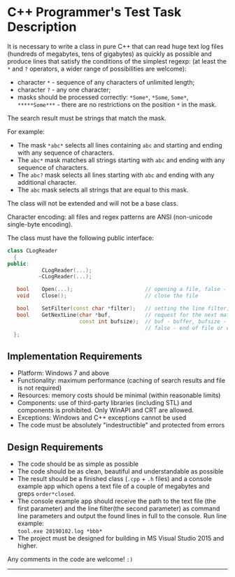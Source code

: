 # C++ Programmer's Test Task Description

It is necessary to write a class in pure C++ that can read huge text log files
(hundreds of megabytes, tens of gigabytes) as quickly as possible and produce lines
that satisfy the conditions of the simplest regexp: (at least the `*` and `?` operators,
a wider range of possibilities are welcome):

- character `*` - sequence of any characters of unlimited length;
- character `?` - any one character;
- masks should be processed correctly: `*Some*`, `*Some`, `Some*`, `*****Some***` -
  there are no restrictions on the position `*` in the mask.

The search result must be strings that match the mask.

For example:

- The mask `*abc*` selects all lines containing `abc` and starting and ending with any sequence of characters.
- The `abc*` mask matches all strings starting with `abc` and ending with any sequence of characters.
- The `abc?` mask selects all lines starting with `abc` and ending with any additional character.
- The `abc` mask selects all strings that are equal to this mask.

The class will not be extended and will not be a base class.

Character encoding: all files and regex patterns are ANSI (non-unicode single-byte encoding).

The class must have the following public interface:

```cpp
class CLogReader
  {
public:
           CLogReader(...);
          ~CLogReader(...);

   bool    Open(...);                       // opening a file, false - error
   void    Close();                         // close the file

   bool    SetFilter(const char *filter);   // setting the line filter, false - error
   bool    GetNextLine(char *buf,           // request for the next matched line,
                       const int bufsize);  // buf - buffer, bufsize - maximum length
                                            // false - end of file or error
  };
```

## Implementation Requirements

- Platform: Windows 7 and above
- Functionality: maximum performance (caching of search results and file is not required)
- Resources: memory costs should be minimal (within reasonable limits)
- Components: use of third-party libraries (including STL) and components is prohibited.
  Only WinAPI and CRT are allowed.
- Exceptions: Windows and C++ exceptions cannot be used
- The code must be absolutely "indestructible" and protected from errors

## Design Requirements

- The code should be as simple as possible
- The code should be as clean, beautiful and understandable as possible
- The result should be a finished class (`.cpp` + `.h` files) and a console example app
  which opens a text file of a couple of megabytes and greps `order*closed`.
- The console example app should receive the path to the text file (the first parameter)
  and the line filter(the second parameter) as command line parameters and output
  the found lines in full to the console. Run line example:  
  `tool.exe 20190102.log *bbb*`
- The project must be designed for building in MS Visual Studio 2015 and higher.

Any comments in the code are welcome! `:)`

---
